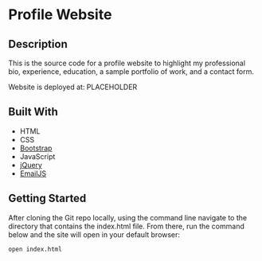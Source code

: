 # Profile Website

## Description

This is the source code for a profile website to highlight my professional bio, experience, education, a sample portfolio of work, and a contact form.

Website is deployed at: PLACEHOLDER

## Built With

- HTML
- CSS
- [Bootstrap](https://getbootstrap.com/)
- JavaScript
- [jQuery](https://jquery.com/)
- [EmailJS](https://www.emailjs.com/)

## Getting Started

After cloning the Git repo locally, using the command line navigate to the directory that contains the index.html file. From there, run the command below and the site will open in your default browser:

```
open index.html
```
